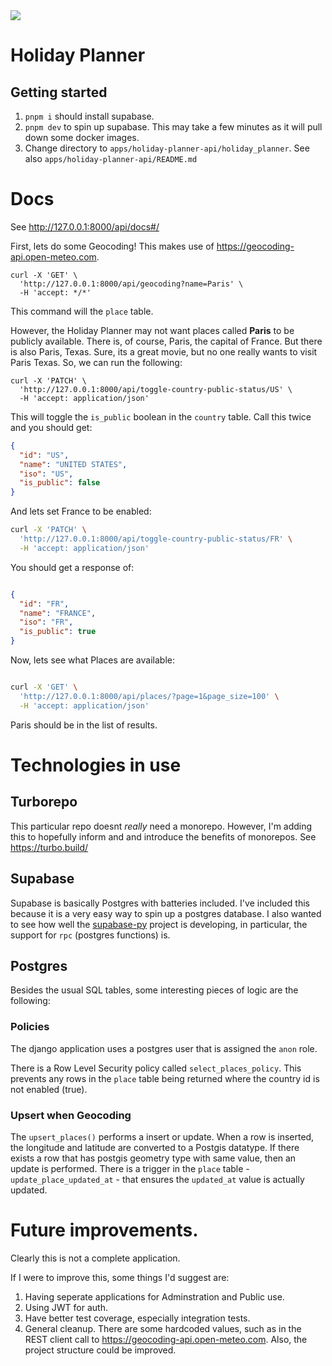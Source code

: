 
<img src="https://miro.medium.com/v2/resize:fit:4800/format:webp/0*5kWZbfmt-zpA57Qa.jpg">


# Holiday Planner

## Getting started

1. `pnpm i` should install supabase.
1. `pnpm dev`  to spin up supabase. This may take a few minutes as it will pull down some docker images.
1. Change directory to `apps/holiday-planner-api/holiday_planner`. See also `apps/holiday-planner-api/README.md`


# Docs

See http://127.0.0.1:8000/api/docs#/

First, lets do some Geocoding!
This makes use of https://geocoding-api.open-meteo.com.


```
curl -X 'GET' \
  'http://127.0.0.1:8000/api/geocoding?name=Paris' \
  -H 'accept: */*'

```

This command will the `place` table. 

However, the Holiday Planner may not want places called **Paris** to be publicly available. There is, of course, Paris, the capital of France. But there is also Paris, Texas. Sure, its a great movie, but no one really wants to visit Paris Texas. So, we can run the following:

```
curl -X 'PATCH' \
  'http://127.0.0.1:8000/api/toggle-country-public-status/US' \
  -H 'accept: application/json'
```
This will toggle the `is_public` boolean in the `country` table. Call this twice and you should get:

```json
{
  "id": "US",
  "name": "UNITED STATES",
  "iso": "US",
  "is_public": false
}
```

And lets set France to be enabled:

```bash
curl -X 'PATCH' \
  'http://127.0.0.1:8000/api/toggle-country-public-status/FR' \
  -H 'accept: application/json'
```

You should get a response of:

```json

{
  "id": "FR",
  "name": "FRANCE",
  "iso": "FR",
  "is_public": true
}

```

Now, lets see what Places are available:

```bash

curl -X 'GET' \
  'http://127.0.0.1:8000/api/places/?page=1&page_size=100' \
  -H 'accept: application/json'

```

Paris should be in the list of results.



# Technologies in use

## Turborepo

This particular repo doesnt _really_ need a monorepo. However, I'm adding this to hopefully inform and and introduce the benefits of monorepos. See https://turbo.build/

## Supabase

Supabase is basically Postgres with batteries included. I've included this because it is a very easy way to spin up a postgres database. I also wanted to see how well the [supabase-py](https://github.com/supabase-community/supabase-py) project is developing, in particular, the support for `rpc` (postgres functions) is. 

## Postgres

Besides the usual SQL tables, some interesting pieces of logic are the following:

### Policies
The django application uses a postgres user that is assigned the `anon` role. 

There is a Row Level Security policy called `select_places_policy`. This prevents any rows in the `place` table being returned where the country id is not enabled (true).


### Upsert when Geocoding

The `upsert_places()` performs a insert or update. 
When a row is inserted, the longitude and latitude are converted to a Postgis datatype.
If there exists a row that has postgis geometry type with same value, then an update is performed.
There is a trigger in the `place` table - `update_place_updated_at` - that ensures the `updated_at` value is actually updated.


# Future improvements. 

Clearly this is not a complete application. 

If I were to improve this, some things I'd suggest are:

1. Having seperate applications for Adminstration and Public use. 
1. Using JWT for auth.
1. Have better test coverage, especially integration tests.
1. General cleanup. There are some hardcoded values, such as in the REST client call to https://geocoding-api.open-meteo.com. Also, the project structure could be improved.


